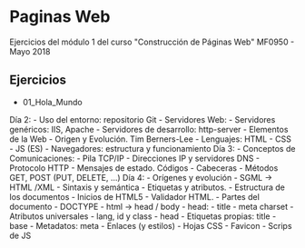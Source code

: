 # Paginas Web
Ejercicios del módulo 1 del curso "Construcción de Páginas Web" MF0950 - Mayo 2018

## Ejercicios

- 01_Hola_Mundo

Día 2:
    - Uso del entorno: repositorio Git
    -   Servidores Web:
        - Servidores genéricos: IIS, Apache
        - Servidores de desarrollo: http-server
    - Elementos de la Web
        - Origen y Evolución. Tim Berners-Lee
        - Lenguajes: HTML - CSS - JS (ES)
        - Navegadores: estructura y funcionamiento
Día 3:
    - Conceptos de Comunicaciones:
        - Pila TCP/IP
        - Direcciones IP y servidores DNS
        - Protocolo HTTP
            - Mensajes de estado. Códigos
            - Cabeceras
            - Métodos GET, POST (PUT, DELETE, ...)
Día 4:
    - Orígenes y evolución
        - SGML -> HTML /XML
        - Sintaxis y semántica
        - Etiquetas y atributos.
        - Estructura de los documentos
    - Inicios de HTML5
        - Validador HTML.
        - Partes del documento
            - DOCTYPE
            - html -> head / body
            - head:
                - title
                - meta charset
        - Atributos universales
            - lang, id y class
    - head
        - Etiquetas propias: title - base
        - Metadatos: meta
        - Enlaces (y estilos)
        - Hojas CSS
        - Favicon
        - Scrips de JS
